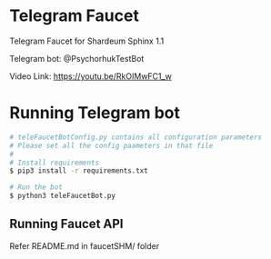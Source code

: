 # Telegram Faucet
Telegram Faucet for Shardeum Sphinx 1.1

Telegram bot: @PsychorhukTestBot

Video Link: https://youtu.be/RkOIMwFC1_w 

# Running Telegram bot
```bash
# teleFaucetBotConfig.py contains all configuration parameters
# Please set all the config paameters in that file
#
# Install requirements
$ pip3 install -r requirements.txt

# Run the bot
$ python3 teleFaucetBot.py
```

## Running Faucet API

Refer README.md in faucetSHM/ folder
